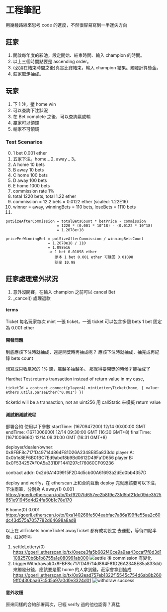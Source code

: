 # 工程筆記

用幾種路線來思考 code 的進度，不然很容易寫到一半迷失方向

## 莊家

1. 開啟每年度的彩池，設定開始、結束時間、輸入 champion 的時間。
2. 以上三個時間點要是 ascending order。
3. (必須在結束時間之後)真實比賽結束，輸入 champion 結果。觸發計算獎金。
4. 莊家取走抽成。

## 玩家

1. 下 1 注，壓 home win
2. 可以查詢下注狀況
3. 在 Bet complete 之後，可以查詢贏或輸
4. 贏家可以領錢
5. 輸家不可領錢

### Test Scenarios

0. 1 bet 0.001 ether
1. 五家下注。home _ 2, away _ 3。
2. A home 10 bets
3. B away 10 bets
4. C home 100 bets
5. D away 100 bets
6. E home 1000 bets
7. commission rate 1%
8. total 1220 bets, total 1.22 ether
9. commission = 12.2 bets = 0.0122 ether (scaled: 1.22E16)
10. winner = away, winningBets = 110 bets, loseBets = 1110 bets
11.

```
potSizeAfterCommission = totalBetsCount * betPrice - commission
                       = 1220 * (0.001 * 10^18) - (0.0122 * 10^18)
                       = 1.2078e+18

pricePerWinningBet = potSizeAfterCommission / winningBetsCount
                   = 1.2078e18 / 110
                   = 1.098e16
                   -> 1 bet 0.01098 ether
                      原本 1 bet 0.001 ether 可賺回 0.01098
                      賠率 10.98
```

## 莊家處理意外狀況

1. 意外沒開賽，在輸入 champion 之前可以 cancel Bet
2. \_cancel() 處理退款

#### terms

Ticket 每名玩家每次 mint 一張 ticket，一張 ticket 可以包含多個 bets
1 bet 固定為 0.001 ether

#### 開發問題

到底應該下注時就抽成，還是開獎時再抽成呢？
應該下注時就抽成，抽完成再紀錄 bets count

想寫成只收贏家的 1% 錢，贏越多抽越多。
那就得要開獎的時候才能抽成了

Hardhat Test returns transaction instead of return value
in my case,

```
ticketId = contract.connect(playerA).mintLotteryTicket(home, { value: ethers.utils.parseEther("0.001") })
```

ticketId will be a transaction, not an uint256
用 callStatic 來模擬 return value

#### 測試網測試流程

部署合約
使用以下參數
startTime: (1670947200) 12/14 00:00:00 GMT
endTime: (1671006600) 12/14 09:30:00 GMT (16:30 GMT+8)
finalTime: (1671006660) 12/14 09:31:00 GMT (16:31 GMT+8)

deployer/dealer/owner: 0x8FBF8c717fD49714d864F81D26A2348E85a833dd
player A: 0x0b1e8EF6B01BC7Ed9abdf8b9Bd0612D49Fa1D656
player B: 0x0F534257AF0A5a331DF1441297c176060CF09236

contract addr: 0x2d6A1409915F2D4d5cb00A61693a2dEd0bb4357D

deploy and verify，在 etherscan 上和合約互動
deploy 完就應該要可以下注，下注兩筆，分別為
A away(1) 0.001
https://goerli.etherscan.io/tx/0xf9207fd657ee2b8f9e73fd5bf21dc09de3525651e91945d4d24fa60b1c78e170

B home(0) 0.001
https://goerli.etherscan.io/tx/0xa140268fe504eabfac7a86a199ffe55aa2c60dc43d575a7057782d64698a8ad8

以上在 allTickets homeTicket awayTicket 都有成功設立
去運動，等待四點半後，莊家呼叫

1. settleLottery(0)
   https://goerli.etherscan.io/tx/0xece3fa5b682f40ce9a9aa43ccaf7f8d3d11082570b6b1b8755a1e080991ab000
   ![settle 後 commission 有變化](https://i.imgur.com/IBI4IOX.png)
2. triggerWithdrawal(0x8FBF8c717fD49714d864F81D26A2348E85a833dd)
   來觸發分錢，應該要是壓 home 的人拿到錢，莊家會拿到抽成
   https://goerli.etherscan.io/tx/0x92ead757eb1322f15545c754d6ab8b2609ff0430baa67c5d5a97a0d0e3324d01
   ![withdraw success](https://i.imgur.com/H6yS741.png)

#### 意外收穫

原來同樣的合約部署兩次，已經 verify 過的他也認得？真猛
